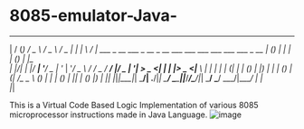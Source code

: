 # 8085-emulator-Java-
  __  __ _                                                                ___   ___   ___  _____ 
 |  \/  (_)                                                              / _ \ / _ \ / _ \| ____|
 | \  / |_  ___ _ __ ___  _ __  _ __ ___   ___ ___  ___ ___  ___  _ __  | (_) | | | | (_) | |__  
 | |\/| | |/ __| '__/ _ \| '_ \| '__/ _ \ / __/ _ \/ __/ __|/ _ \| '__|  > _ <| | | |> _ <|___ \ 
 | |  | | | (__| | | (_) | |_) | | | (_) | (_|  __/\__ \__ \ (_) | |    | (_) | |_| | (_) |___) |
 |_|  |_|_|\___|_|  \___/| .__/|_|  \___/ \___\___||___/___/\___/|_|     \___/ \___/ \___/|____/ 
                         | |                                                                     
                         |_|                                                                     


This is a Virtual Code Based Logic Implementation of various 8085 microprocessor instructions made in Java Language.
![image](https://github.com/Jaiyadav88/8085-emulator-Java-/assets/90555918/e308cfbe-ecd2-4d90-956b-32e54bd4e630)
                                                                                                                                                      

